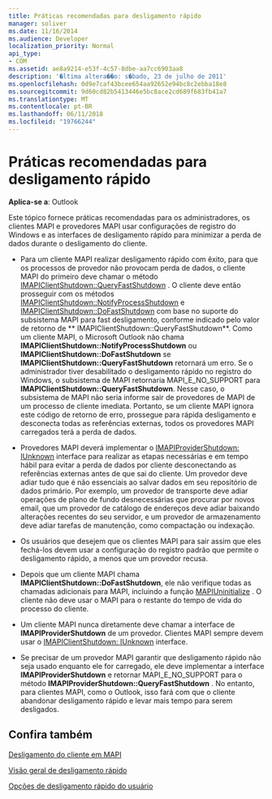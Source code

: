 ```yaml
---
title: Práticas recomendadas para desligamento rápido
manager: soliver
ms.date: 11/16/2014
ms.audience: Developer
localization_priority: Normal
api_type:
- COM
ms.assetid: ae8a9214-e53f-4c57-8dbe-aa7cc6903aa8
description: '�ltima altera��o: s�bado, 23 de julho de 2011'
ms.openlocfilehash: 0d9e7caf43bcee654aa92652e94bc8c2ebba18e8
ms.sourcegitcommit: 9d60cd82b5413446e5bc8ace2cd689f683fb41a7
ms.translationtype: MT
ms.contentlocale: pt-BR
ms.lasthandoff: 06/11/2018
ms.locfileid: "19766244"
---
```

# <a name="best-practices-for-fast-shutdown"></a>Práticas recomendadas para desligamento rápido

  
  
**Aplica-se a**: Outlook 
  
Este tópico fornece práticas recomendadas para os administradores, os clientes MAPI e provedores MAPI usar configurações de registro do Windows e as interfaces de desligamento rápido para minimizar a perda de dados durante o desligamento do cliente.
  
- Para um cliente MAPI realizar desligamento rápido com êxito, para que os processos de provedor não provocam perda de dados, o cliente MAPI do primeiro deve chamar o método [IMAPIClientShutdown::QueryFastShutdown](imapiclientshutdown-queryfastshutdown.md) . O cliente deve então prosseguir com os métodos [IMAPIClientShutdown::NotifyProcessShutdown](imapiclientshutdown-notifyprocessshutdown.md) e [IMAPIClientShutdown::DoFastShutdown](imapiclientshutdown-dofastshutdown.md) com base no suporte do subsistema MAPI para fast desligamento, conforme indicado pelo valor de retorno de ** IMAPIClientShutdown::QueryFastShutdown**. Como um cliente MAPI, o Microsoft Outlook não chama **IMAPIClientShutdown::NotifyProcessShutdown** ou **IMAPIClientShutdown::DoFastShutdown** se **IMAPIClientShutdown::QueryFastShutdown** retornará um erro. Se o administrador tiver desabilitado o desligamento rápido no registro do Windows, o subsistema de MAPI retornaria MAPI_E_NO_SUPPORT para **IMAPIClientShutdown::QueryFastShutdown**. Nesse caso, o subsistema de MAPI não seria informe sair de provedores de MAPI de um processo de cliente imediata. Portanto, se um cliente MAPI ignora este código de retorno de erro, prossegue para rápida desligamento e desconecta todas as referências externas, todos os provedores MAPI carregados terá a perda de dados. 
    
- Provedores MAPI deverá implementar o [IMAPIProviderShutdown: IUnknown](imapiprovidershutdowniunknown.md) interface para realizar as etapas necessárias e em tempo hábil para evitar a perda de dados por cliente desconectando as referências externas antes de que sai do cliente. Um provedor deve adiar tudo que é não essenciais ao salvar dados em seu repositório de dados primário. Por exemplo, um provedor de transporte deve adiar operações de plano de fundo desnecessárias que procurar por novos email, que um provedor de catálogo de endereços deve adiar baixando alterações recentes do seu servidor, e um provedor de armazenamento deve adiar tarefas de manutenção, como compactação ou indexação. 
    
- Os usuários que desejem que os clientes MAPI para sair assim que eles fechá-los devem usar a configuração do registro padrão que permite o desligamento rápido, a menos que um provedor recusa.
    
- Depois que um cliente MAPI chama **IMAPIClientShutdown::DoFastShutdown**, ele não verifique todas as chamadas adicionais para MAPI, incluindo a função [MAPIUninitialize](mapiuninitialize.md) . O cliente não deve usar o MAPI para o restante do tempo de vida do processo do cliente. 
    
- Um cliente MAPI nunca diretamente deve chamar a interface de **IMAPIProviderShutdown** de um provedor. Clientes MAPI sempre devem usar o [IMAPIClientShutdown: IUnknown](imapiclientshutdowniunknown.md) interface. 
    
- Se precisar de um provedor MAPI garantir que desligamento rápido não seja usado enquanto ele for carregado, ele deve implementar a interface **IMAPIProviderShutdown** e retornar MAPI_E_NO_SUPPORT para o método **IMAPIProviderShutdown::QueryFastShutdown** . No entanto, para clientes MAPI, como o Outlook, isso fará com que o cliente abandonar desligamento rápido e levar mais tempo para serem desligados. 
    
## <a name="see-also"></a>Confira também



[Desligamento do cliente em MAPI](client-shutdown-in-mapi.md)
  
[Visão geral de desligamento rápido](fast-shutdown-overview.md)
  
[Opções de desligamento rápido do usuário](fast-shutdown-user-options.md)

